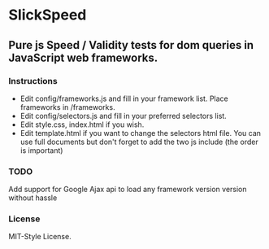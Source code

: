 # SlickSpeed

## Pure js Speed / Validity tests for dom queries in JavaScript web frameworks.

### Instructions

 * Edit config/frameworks.js and fill in your framework list. Place frameworks in /frameworks.
 * Edit config/selectors.js and fill in your preferred selectors list.
 * Edit style.css, index.html if you wish.
 * Edit template.html if you want to change the selectors html file. You can use full documents but don't forget to add the two js include (the order is important)

### TODO

Add support for Google Ajax api to load any framework version version without hassle 

### License

MIT-Style License.